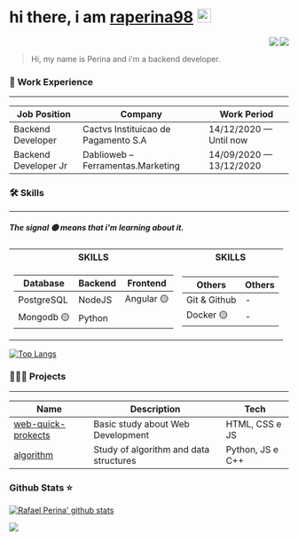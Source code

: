 # hi there, i am [raperina98](mailto:rafaelperina.98@gmail.com?subject=[GitHub]%20Source%20Han%20Sans) <img src="https://media.giphy.com/media/hvRJCLFzcasrR4ia7z/giphy.gif" width="25px"> 


<a target="_blank" href="https://www.linkedin.com/in/rafael-santos-perina-829419173">
  <img align="right" src="https://img.shields.io/badge/-LinkedIn-0077B5?style=for-the-badge&logo=Linkedin&logoColor=white"></img>
</a>
<a target="_blank" href="mailto:rafaelperina.98@gmail.com">
  <img align="right" src="https://img.shields.io/badge/-Gmail-D14836?style=for-the-badge&logo=Gmail&logoColor=white"></img>
</a>



<br>

> Hi, my name is Perina and i'm a backend developer.

###  💼 Work Experience
------------

  
| Job Position                 | Company                                    | Work Period             |
| ---------------------------- | ------------------------------------------ | ----------------------- |
| Backend Developer            | Cactvs Instituicao de Pagamento S.A        | 14/12/2020 — Until now  |
| Backend Developer Jr         | Dablioweb – Ferramentas.Marketing          | 14/09/2020 — 13/12/2020 |
  



### 🛠️ Skills 
------------

##### The signal 🟡 means that i'm learning about it.

<table>
  
<tr> <th>SKILLS</th> <th>SKILLS</th> </tr>
  
<tr><td>

|  Database   | Backend  | Frontend   |
|-------------|----------|------------|
| PostgreSQL  | NodeJS   | Angular 🟡 |
| Mongodb 🟡 | Python   ||

</td><td>

|  Others     | Others  | 
|-------------|----------|
| Git & Github| -   | 
| Docker 🟡  | -   |

</td></tr>

</table>



[![Top Langs](https://github-readme-stats.vercel.app/api/top-langs/?username=raperina98&theme=algolia&layout=compact&hide=javascript,html)](https://github.com/anuraghazra/github-readme-stats)

  
### 👨🏻‍💻 Projects
------------

| Name                         | Description                                | Tech                    |
| ---------------------------- | ------------------------------------------ | ----------------------- |
| [web-quick-prokects]         | Basic study about Web Development          | HTML, CSS e JS          |
| [algorithm]                  | Study of algorithm and data structures     | Python, JS e C++        |
  

[the-lord-of-the-rings]: <https://github.com/raperina98/the-lord-of-the-rings>
[web-quick-prokects]: <https://github.com/raperina98/web-quick-projects>
[algorithm]: <https://github.com/raperina98/algorithm-c>


### Github Stats ⭐
[![Rafael Perina' github stats](https://github-readme-stats.vercel.app/api?username=raperina98&show_icons=true&theme=tokyonight)](https://github.com/anuraghazra/github-readme-stats)

![](https://visitor-badge.glitch.me/badge?page_id=raperina98.raperina98)
